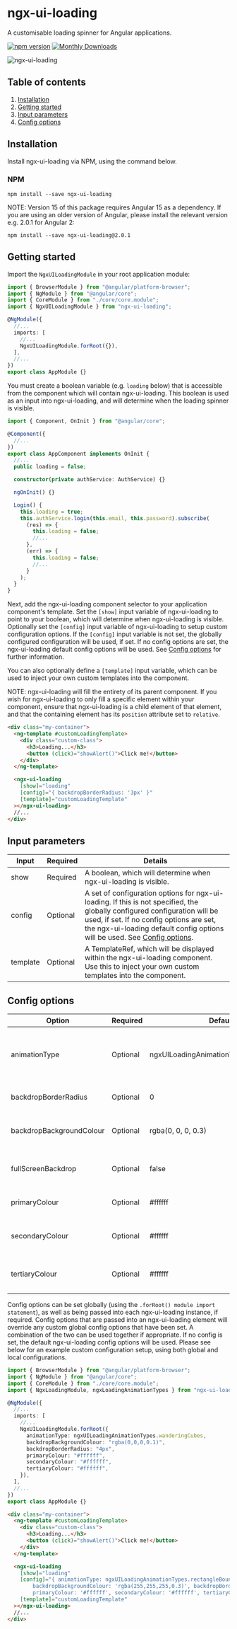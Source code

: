 # ngx-ui-loading

A customisable loading spinner for Angular applications.

[![npm version](https://badge.fury.io/js/ngx-ui-loading.svg)](https://badge.fury.io/js/ngx-ui-loading)
[![Monthly Downloads](https://img.shields.io/npm/dm/ngx-ui-loading)]()

![ngx-ui-loading](https://cloud.githubusercontent.com/assets/26901242/25317405/05a1ce4a-2870-11e7-8693-ed2394b54cba.gif)

## Table of contents

1. [Installation](#installation)
2. [Getting started](#getting-started)
3. [Input parameters](#input-parameters)
4. [Config options](#config-options)

## Installation

Install ngx-ui-loading via NPM, using the command below.

### NPM

```shell
npm install --save ngx-ui-loading
```

NOTE: Version 15 of this package requires Angular 15 as a dependency. If you are using an older version of Angular, please install the relevant version e.g. 2.0.1 for Angular 2:

```shell
npm install --save ngx-ui-loading@2.0.1
```

## Getting started

Import the `NgxUILoadingModule` in your root application module:

```typescript
import { BrowserModule } from "@angular/platform-browser";
import { NgModule } from "@angular/core";
import { CoreModule } from "./core/core.module";
import { NgxUILoadingModule } from "ngx-ui-loading";

@NgModule({
  //...
  imports: [
    //...
    NgxUILoadingModule.forRoot({}),
  ],
  //...
})
export class AppModule {}
```

You must create a boolean variable (e.g. `loading` below) that is accessible from the component which will contain ngx-ui-loading. This boolean is used as an input into ngx-ui-loading, and will determine when the loading spinner is visible.

```typescript
import { Component, OnInit } from "@angular/core";

@Component({
  //...
})
export class AppComponent implements OnInit {
  //...
  public loading = false;

  constructor(private authService: AuthService) {}

  ngOnInit() {}

  Login() {
    this.loading = true;
    this.authService.login(this.email, this.password).subscribe(
      (res) => {
        this.loading = false;
        //...
      },
      (err) => {
        this.loading = false;
        //...
      }
    );
  }
}
```

Next, add the ngx-ui-loading component selector to your application component's template. Set the `[show]` input variable of ngx-ui-loading to point to your boolean, which will determine when ngx-ui-loading is visible. Optionally set the `[config]` input variable of ngx-ui-loading to setup custom configuration options. If the `[config]` input variable is not set, the globally configured configuration will be used, if set. If no config options are set, the ngx-ui-loading default config options will be used. See [Config options](#config-options) for further information.

You can also optionally define a `[template]` input variable, which can be used to inject your own custom templates into the component.

NOTE: ngx-ui-loading will fill the entirety of its parent component. If you wish for ngx-ui-loading to only fill a specific element within your component, ensure that ngx-ui-loading is a child element of that element, and that the containing element has its `position` attribute set to `relative`.

```html
<div class="my-container">
  <ng-template #customLoadingTemplate>
    <div class="custom-class">
      <h3>Loading...</h3>
      <button (click)="showAlert()">Click me!</button>
    </div>
  </ng-template>

  <ngx-ui-loading
    [show]="loading"
    [config]="{ backdropBorderRadius: '3px' }"
    [template]="customLoadingTemplate"
  ></ngx-ui-loading>
  //...
</div>
```

## Input parameters

| Input    | Required | Details                                                                                                                                                                                                                                                         |
| -------- | -------- | --------------------------------------------------------------------------------------------------------------------------------------------------------------------------------------------------------------------------------------------------------------- |
| show     | Required | A boolean, which will determine when ngx-ui-loading is visible.                                                                                                                                                                                                    |
| config   | Optional | A set of configuration options for ngx-ui-loading. If this is not specified, the globally configured configuration will be used, if set. If no config options are set, the ngx-ui-loading default config options will be used. See [Config options](#config-options). |
| template | Optional | A TemplateRef, which will be displayed within the ngx-ui-loading component. Use this to inject your own custom templates into the component.                                                                                                                       |

## Config options

| Option                   | Required | Default                              | Details                                                                                                         |
| ------------------------ | -------- | ------------------------------------ | --------------------------------------------------------------------------------------------------------------- |
| animationType            | Optional | ngxUILoadingAnimationTypes.threeBounce| The animation to be used within ngx-ui-loading. Use the ngxUILoadingAnimationTypes constant to select valid options. |
| backdropBorderRadius     | Optional | 0                                    | The border-radius to be applied to the ngx-ui-loading backdrop, e.g. '14px'.                                       |
| backdropBackgroundColour | Optional | rgba(0, 0, 0, 0.3)                   | The background-color to be applied to the ngx-ui-loading backdrop, e.g. 'rgba(255, 255, 255, 0.2)'.                |
| fullScreenBackdrop       | Optional | false                                | Set to true to make the backdrop full screen, with the loading animation centered in the middle of the screen.  |
| primaryColour            | Optional | #ffffff                              | The primary colour, which will be applied to the ngx-ui-loading animation.                                         |
| secondaryColour          | Optional | #ffffff                              | The secondary colour, which will be applied to the ngx-ui-loading animation (where appropriate).                   |
| tertiaryColour           | Optional | #ffffff                              | The tertiary colour, which will be applied to the ngx-ui-loading animation (where appropriate).                    |

Config options can be set globally (using the `.forRoot() module import statement`), as well as being passed into each ngx-ui-loading instance, if required. Config options that are passed into an ngx-ui-loading element will override any custom global config options that have been set. A combination of the two can be used together if appropriate. If no config is set, the default ngx-ui-loading config options will be used. Please see below for an example custom configuration setup, using both global and local configurations.

```typescript
import { BrowserModule } from "@angular/platform-browser";
import { NgModule } from "@angular/core";
import { CoreModule } from "./core/core.module";
import { NgxLoadingModule, ngxLoadingAnimationTypes } from "ngx-ui-loading";

@NgModule({
  //...
  imports: [
    //...
    NgxUILoadingModule.forRoot({
      animationType: ngxUILoadingAnimationTypes.wanderingCubes,
      backdropBackgroundColour: "rgba(0,0,0,0.1)",
      backdropBorderRadius: "4px",
      primaryColour: "#ffffff",
      secondaryColour: "#ffffff",
      tertiaryColour: "#ffffff",
    }),
  ],
  //...
})
export class AppModule {}
```

```html
<div class="my-container">
  <ng-template #customLoadingTemplate>
    <div class="custom-class">
      <h3>Loading...</h3>
      <button (click)="showAlert()">Click me!</button>
    </div>
  </ng-template>

  <ngx-ui-loading
    [show]="loading"
    [config]="{ animationType: ngxUILoadingAnimationTypes.rectangleBounce,
        backdropBackgroundColour: 'rgba(255,255,255,0.3)', backdropBorderRadius: '10px',
        primaryColour: '#ffffff', secondaryColour: '#ffffff', tertiaryColour: '#ffffff' }"
    [template]="customLoadingTemplate"
  ></ngx-ui-loading>
  //...
</div>
```